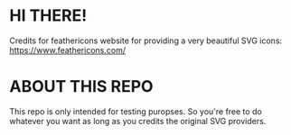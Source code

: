 # HI THERE!
Credits for feathericons website for
providing a very beautiful SVG icons:
https://www.feathericons.com/
# ABOUT THIS REPO
This repo is only intended for testing
puropses. So you're free to do whatever
you want as long as you credits the original SVG providers.
